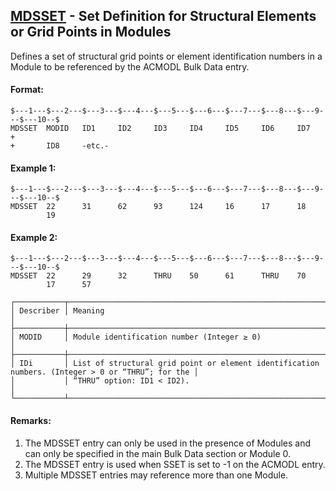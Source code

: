 ## [MDSSET](https://help.hexagonmi.com/bundle/MSC_Nastran_2022.4/page/Nastran_Combined_Book/qrg/bulkno/TOC.MDSSET.xhtml) - Set Definition for Structural Elements or Grid Points in Modules

Defines a set of structural grid points or element identification numbers in a Module to be referenced by the ACMODL Bulk Data entry.

#### Format:

```nastran
$---1---$---2---$---3---$---4---$---5---$---6---$---7---$---8---$---9---$---10--$
MDSSET  MODID   ID1     ID2     ID3     ID4     ID5     ID6     ID7     +
+       ID8     -etc.-                                                  
```

#### Example 1:

```nastran
$---1---$---2---$---3---$---4---$---5---$---6---$---7---$---8---$---9---$---10--$
MDSSET  22      31      62      93      124     16      17      18      
        19                                                              
```

#### Example 2:

```nastran
$---1---$---2---$---3---$---4---$---5---$---6---$---7---$---8---$---9---$---10--$
MDSSET  22      29      32      THRU    50      61      THRU    70      
        17      57                                                      
```

```text
┌───────────┬──────────────────────────────────────────────────────────────────────────────────────────────────┐
│ Describer │ Meaning                                                                                          │
├───────────┼──────────────────────────────────────────────────────────────────────────────────────────────────┤
│ MODID     │ Module identification number (Integer ≥ 0)                                                       │
├───────────┼──────────────────────────────────────────────────────────────────────────────────────────────────┤
│ IDi       │ List of structural grid point or element identification numbers. (Integer > 0 or “THRU”; for the │
│           │ “THRU” option: ID1 < ID2).                                                                       │
└───────────┴──────────────────────────────────────────────────────────────────────────────────────────────────┘
```

#### Remarks:

1. The MDSSET entry can only be used in the presence of Modules and can only be specified in the main Bulk Data section or Module 0.
2. The MDSSET entry is used when SSET is set to -1 on the ACMODL entry.
3. Multiple MDSSET entries may reference more than one Module.
